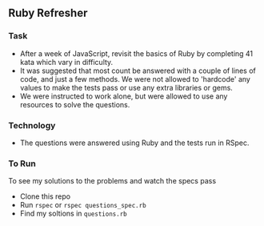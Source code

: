 ## Ruby Refresher

### Task

* After a week of JavaScript, revisit the basics of Ruby by completing 41 kata which vary in difficulty.
* It was suggested that most count be answered with a couple of lines of code, and just a few methods. We were not allowed to 'hardcode' any values to make the tests pass or use any extra libraries or gems.
* We were instructed to work alone, but were allowed to use any resources to solve the questions.

### Technology

* The questions were answered using Ruby and the tests run in RSpec.

### To Run

To see my solutions to the problems and watch the specs pass
* Clone this repo
* Run `rspec` or `rspec questions_spec.rb`
* Find my soltions in `questions.rb`
